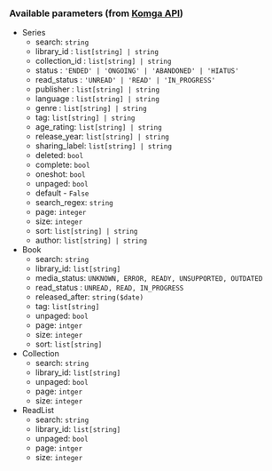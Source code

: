 
### Available parameters (from [Komga API](https://komga.org/docs/api/rest))
- Series
	- search: `string`
	- library_id : `list[string] | string`
	- collection_id : `list[string] | string`
	- status : `'ENDED' | 'ONGOING' | 'ABANDONED' | 'HIATUS'`
	- read_status : `'UNREAD' | 'READ' | 'IN_PROGRESS'`
	- publisher : `list[string] | string`
	- language : `list[string] | string`
	- genre : `list[string] | string`
	- tag: `list[string] | string`
	- age_rating: `list[string] | string`
	- release_year: `list[string] | string`
	- sharing_label: `list[string] | string`
	- deleted: `bool`
	- complete: `bool`
	- oneshot: `bool`
	- unpaged: `bool`
	- default - `False`
	- search_regex: `string`
	- page: `integer`
	- size: `integer`
	- sort: `list[string] | string`
	- author: `list[string] | string`
- Book
	- search: `string`
	- library_id: `list[string]`
	- media_status: `UNKNOWN, ERROR, READY, UNSUPPORTED, OUTDATED`
	- read_status : `UNREAD, READ, IN_PROGRESS`
	- released_after: `string($date)`
	- tag: `list[string]`
	- unpaged: `bool`
	- page: `intger`
	- size: `integer`
	- sort: `list[string]`
- Collection
	- search: `string`
	- library_id: `list[string]`
	- unpaged: `bool`
	- page: `intger`
	- size: `integer`
- ReadList
	- search: `string`
	- library_id: `list[string]`
	- unpaged: `bool`
	- page: `intger`
	- size: `integer`